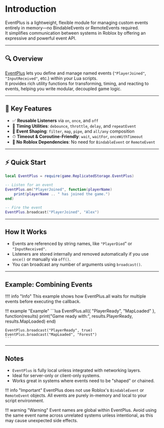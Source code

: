 [EventPlus]: https://youtube.com

# Introduction

EventPlus is a lightweight, flexible module for managing custom events entirely in memory—no BindableEvents or RemoteEvents required.  
It simplifies communication between systems in Roblox by offering an expressive and powerful event API.

---

## 🔍 Overview

[EventPlus] lets you define and manage named events (`"PlayerJoined"`, `"InputReceived"`, etc.) within your Lua scripts.  
It provides rich utility functions for transforming, timing, and reacting to events, helping you write modular, decoupled game logic.

---

## 🚀 Key Features

- ✅ **Reusable Listeners** via `on`, `once`, and `off`
- 🧠 **Timing Utilities**: `debounce`, `throttle`, `delay`, and `repeatEvent`
- 🔁 **Event Shaping**: `filter`, `map`, `pipe`, and `all/any` composition
- ⏱ **Timeout & Coroutine-Friendly**: `wait`, `waitFor`, `onceWithTimeout`
- 🧼 **No Roblox Dependencies**: No need for `BindableEvent` or `RemoteEvent`

---

## ⚡ Quick Start

```lua
local EventPlus = require(game.ReplicatedStorage.EventPlus)

-- Listen for an event
EventPlus.on("PlayerJoined", function(playerName)
	print(playerName .. " has joined the game.")
end)

-- Fire the event
EventPlus.broadcast("PlayerJoined", "Alex")

```

----

## How It Works

- Events are referenced by string names, like ``"PlayerDied``" or ``"InputReceived"``.
- Listeners are stored internally and removed automatically if you use ``once()`` or manually via ``off()``.
- You can broadcast any number of arguments using ``broadcast()``.

----

## Example: Combining Events

!!!! info "Info"
This example shows how EventPlus.all waits for multiple events before executing the callback.

!!! example "Example"
    ```lua
    EventPlus.all({ "PlayerReady", "MapLoaded" }, function(results)
        print("Game ready with:", results.PlayerReady, results.MapLoaded)
    end)

    EventPlus.broadcast("PlayerReady", true)
    EventPlus.broadcast("MapLoaded", "Forest")
    ```


----

## Notes
- ``EventPlus`` is fully local unless integrated with networking layers.
- Ideal for server-only or client-only systems.
- Works great in systems where events need to be "shaped" or chained.

!!! info "Important"
    EventPlus does not use Roblox's `BindableEvent` or `RemoteEvent` objects. All events are purely in-memory and local to your script environment.

!!! warning "Warning"
    Event names are global within EventPlus. Avoid using the same event name across unrelated systems unless intentional, as this may cause unexpected side effects.